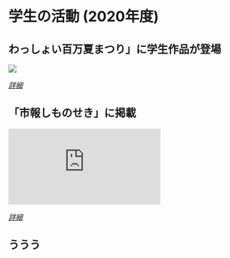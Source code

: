 # 学生の活動 (2020年度)

## わっしょい百万夏まつり」に学生作品が登場
![](http://www3.nishitech.ac.jp/app/webroot/files/uploads/1_992.jpg)

[*詳細*](http://www3.nishitech.ac.jp/news/archives/992)


## 「市報しものせき」に掲載
![](http://www3.nishitech.ac.jp/app/webroot/files/uploads/1_991.pdf)

[*詳細*](http://www3.nishitech.ac.jp/news/archives/991)


## ううう
